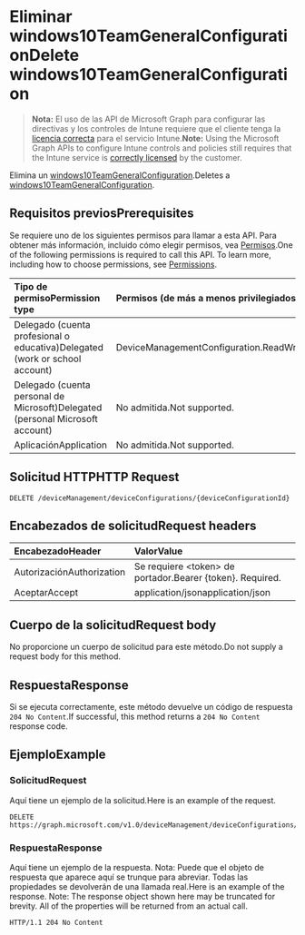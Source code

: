 # <a name="delete-windows10teamgeneralconfiguration"></a><span data-ttu-id="4ab4b-101">Eliminar windows10TeamGeneralConfiguration</span><span class="sxs-lookup"><span data-stu-id="4ab4b-101">Delete windows10TeamGeneralConfiguration</span></span>

> <span data-ttu-id="4ab4b-102">**Nota:** El uso de las API de Microsoft Graph para configurar las directivas y los controles de Intune requiere que el cliente tenga la [licencia correcta](https://go.microsoft.com/fwlink/?linkid=839381) para el servicio Intune.</span><span class="sxs-lookup"><span data-stu-id="4ab4b-102">**Note:** Using the Microsoft Graph APIs to configure Intune controls and policies still requires that the Intune service is [correctly licensed](https://go.microsoft.com/fwlink/?linkid=839381) by the customer.</span></span>

<span data-ttu-id="4ab4b-103">Elimina un [windows10TeamGeneralConfiguration](../resources/intune_deviceconfig_windows10teamgeneralconfiguration.md).</span><span class="sxs-lookup"><span data-stu-id="4ab4b-103">Deletes a [windows10TeamGeneralConfiguration](../resources/intune_deviceconfig_windows10teamgeneralconfiguration.md).</span></span>
## <a name="prerequisites"></a><span data-ttu-id="4ab4b-104">Requisitos previos</span><span class="sxs-lookup"><span data-stu-id="4ab4b-104">Prerequisites</span></span>
<span data-ttu-id="4ab4b-p101">Se requiere uno de los siguientes permisos para llamar a esta API. Para obtener más información, incluido cómo elegir permisos, vea [Permisos](../../../concepts/permissions_reference.md).</span><span class="sxs-lookup"><span data-stu-id="4ab4b-p101">One of the following permissions is required to call this API. To learn more, including how to choose permissions, see [Permissions](../../../concepts/permissions_reference.md).</span></span>

|<span data-ttu-id="4ab4b-107">Tipo de permiso</span><span class="sxs-lookup"><span data-stu-id="4ab4b-107">Permission type</span></span>|<span data-ttu-id="4ab4b-108">Permisos (de más a menos privilegiados)</span><span class="sxs-lookup"><span data-stu-id="4ab4b-108">Permissions (from least to most privileged)</span></span>|
|:---|:---|
|<span data-ttu-id="4ab4b-109">Delegado (cuenta profesional o educativa)</span><span class="sxs-lookup"><span data-stu-id="4ab4b-109">Delegated (work or school account)</span></span>|<span data-ttu-id="4ab4b-110">DeviceManagementConfiguration.ReadWrite.All</span><span class="sxs-lookup"><span data-stu-id="4ab4b-110">DeviceManagementConfiguration.ReadWrite.All</span></span>|
|<span data-ttu-id="4ab4b-111">Delegado (cuenta personal de Microsoft)</span><span class="sxs-lookup"><span data-stu-id="4ab4b-111">Delegated (personal Microsoft account)</span></span>|<span data-ttu-id="4ab4b-112">No admitida.</span><span class="sxs-lookup"><span data-stu-id="4ab4b-112">Not supported.</span></span>|
|<span data-ttu-id="4ab4b-113">Aplicación</span><span class="sxs-lookup"><span data-stu-id="4ab4b-113">Application</span></span>|<span data-ttu-id="4ab4b-114">No admitida.</span><span class="sxs-lookup"><span data-stu-id="4ab4b-114">Not supported.</span></span>|

## <a name="http-request"></a><span data-ttu-id="4ab4b-115">Solicitud HTTP</span><span class="sxs-lookup"><span data-stu-id="4ab4b-115">HTTP Request</span></span>
<!-- {
  "blockType": "ignored"
}
-->
``` http
DELETE /deviceManagement/deviceConfigurations/{deviceConfigurationId}
```

## <a name="request-headers"></a><span data-ttu-id="4ab4b-116">Encabezados de solicitud</span><span class="sxs-lookup"><span data-stu-id="4ab4b-116">Request headers</span></span>
|<span data-ttu-id="4ab4b-117">Encabezado</span><span class="sxs-lookup"><span data-stu-id="4ab4b-117">Header</span></span>|<span data-ttu-id="4ab4b-118">Valor</span><span class="sxs-lookup"><span data-stu-id="4ab4b-118">Value</span></span>|
|:---|:---|
|<span data-ttu-id="4ab4b-119">Autorización</span><span class="sxs-lookup"><span data-stu-id="4ab4b-119">Authorization</span></span>|<span data-ttu-id="4ab4b-120">Se requiere &lt;token&gt; de portador.</span><span class="sxs-lookup"><span data-stu-id="4ab4b-120">Bearer {token}. Required.</span></span>|
|<span data-ttu-id="4ab4b-121">Aceptar</span><span class="sxs-lookup"><span data-stu-id="4ab4b-121">Accept</span></span>|<span data-ttu-id="4ab4b-122">application/json</span><span class="sxs-lookup"><span data-stu-id="4ab4b-122">application/json</span></span>|

## <a name="request-body"></a><span data-ttu-id="4ab4b-123">Cuerpo de la solicitud</span><span class="sxs-lookup"><span data-stu-id="4ab4b-123">Request body</span></span>
<span data-ttu-id="4ab4b-124">No proporcione un cuerpo de solicitud para este método.</span><span class="sxs-lookup"><span data-stu-id="4ab4b-124">Do not supply a request body for this method.</span></span>

## <a name="response"></a><span data-ttu-id="4ab4b-125">Respuesta</span><span class="sxs-lookup"><span data-stu-id="4ab4b-125">Response</span></span>
<span data-ttu-id="4ab4b-126">Si se ejecuta correctamente, este método devuelve un código de respuesta `204 No Content`.</span><span class="sxs-lookup"><span data-stu-id="4ab4b-126">If successful, this method returns a `204 No Content` response code.</span></span>

## <a name="example"></a><span data-ttu-id="4ab4b-127">Ejemplo</span><span class="sxs-lookup"><span data-stu-id="4ab4b-127">Example</span></span>
### <a name="request"></a><span data-ttu-id="4ab4b-128">Solicitud</span><span class="sxs-lookup"><span data-stu-id="4ab4b-128">Request</span></span>
<span data-ttu-id="4ab4b-129">Aquí tiene un ejemplo de la solicitud.</span><span class="sxs-lookup"><span data-stu-id="4ab4b-129">Here is an example of the request.</span></span>
``` http
DELETE https://graph.microsoft.com/v1.0/deviceManagement/deviceConfigurations/{deviceConfigurationId}
```

### <a name="response"></a><span data-ttu-id="4ab4b-130">Respuesta</span><span class="sxs-lookup"><span data-stu-id="4ab4b-130">Response</span></span>
<span data-ttu-id="4ab4b-p102">Aquí tiene un ejemplo de la respuesta. Nota: Puede que el objeto de respuesta que aparece aquí se trunque para abreviar. Todas las propiedades se devolverán de una llamada real.</span><span class="sxs-lookup"><span data-stu-id="4ab4b-p102">Here is an example of the response. Note: The response object shown here may be truncated for brevity. All of the properties will be returned from an actual call.</span></span>
``` http
HTTP/1.1 204 No Content
```



